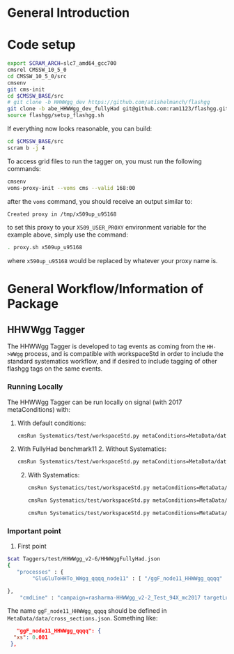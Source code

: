 # General Introduction

# Code setup

```bash
export SCRAM_ARCH=slc7_amd64_gcc700
cmsrel CMSSW_10_5_0 
cd CMSSW_10_5_0/src
cmsenv
git cms-init
cd $CMSSW_BASE/src 
# git clone -b HHWWgg_dev https://github.com/atishelmanch/flashgg 
git clone -b abe_HHWWgg_dev_fullyHad git@github.com:ram1123/flashgg.git
source flashgg/setup_flashgg.sh
```

If everything now looks reasonable, you can build:
```bash
cd $CMSSW_BASE/src
scram b -j 4
```

To access grid files to run the tagger on, you must run the following commands:
```bash
cmsenv
voms-proxy-init --voms cms --valid 168:00
```

after the `voms` command, you should receive an output similar to:
```bash
Created proxy in /tmp/x509up_u95168
```

to set this proxy to your `X509_USER_PROXY` environment variable for the example above, simply use the command:

```bash
. proxy.sh x509up_u95168
```

where `x590up_u95168` would be replaced by whatever your proxy name is. 

# General Workflow/Information of Package
## HHWWgg Tagger

The HHWWgg Tagger is developed to tag events as coming from the `HH->WWgg` process, and is compatible with workspaceStd in order to include the standard systematics workflow, and if desired to include tagging of other flashgg tags on the same events. 

### Running Locally 

The HHWWgg Tagger can be run locally on signal (with 2017 metaConditions) with:

1. With default conditions:
   ```bash
   cmsRun Systematics/test/workspaceStd.py metaConditions=MetaData/data/MetaConditions/Era2017_RR-31Mar2018_v1.json campaign=HHWWgg_v2-6 dataset=ggF_X600_HHWWgg_qqlnu doHHWWggTag=1 HHWWggTagsOnly=1 maxEvents=500 doSystematics=0 dumpWorkspace=0 dumpTrees=1 useAAA=1 doHHWWggTagCutFlow=1 saveHHWWggFinalStateVars=1
   ```

1. With FullyHad benchmark11
   2. Without Systematics:
      ```bash
      cmsRun Systematics/test/workspaceStd.py metaConditions=MetaData/data/MetaConditions/Era2017_RR-31Mar2018_v1.json campaign=HHWWgg_v2-6 dataset=ggF_X600_HHWWgg_qqlnu doHHWWggFullyHadTag=1 HHWWggTagsOnly=1 maxEvents=500 doSystematics=0 dumpWorkspace=1 dumpTrees=0 useAAA=1 doHHWWggTagCutFlow=1 saveHHWWggFinalStateVars=1
      ```
   2. With Systematics:
      ```bash
      cmsRun Systematics/test/workspaceStd.py metaConditions=MetaData/data/MetaConditions/Era2017_RR-31Mar2018_v1.json campaign=HHWWgg_v2-6 dataset=ggF_X600_HHWWgg_qqlnu doHHWWggFullyHadTag=1 HHWWggTagsOnly=1 maxEvents=500 doSystematics=1 dumpWorkspace=1 dumpTrees=1 useAAA=1 doHHWWggTagCutFlow=1 saveHHWWggFinalStateVars=1
      ```

      ```bash
      cmsRun Systematics/test/workspaceStd.py metaConditions=MetaData/data/MetaConditions/Era2017_RR-31Mar2018_v1.json campaign=rasharma-HHWWgg_v2-2_Test_94X_mc2017 dataset=ggF_X250_WWgg_qqlnugg doHHWWggFullyHadTag=1 HHWWggTagsOnly=1 maxEvents=500 doSystematics=0 dumpWorkspace=0 dumpTrees=1 useAAA=1 doHHWWggTagCutFlow=1 saveHHWWggFinalStateVars=1
      ```

      ```bash
      cmsRun Systematics/test/workspaceStd.py metaConditions=MetaData/data/MetaConditions/Era2017_RR-31Mar2018_v1.json campaign=rasharma-HHWWgg_v2-2_Test_94X_mc2017 dataset=ggF_node11_HHWWgg_qqqq doHHWWggFullyHadTag=1 HHWWggTagsOnly=1 maxEvents=500 doSystematics=0 dumpWorkspace=0 dumpTrees=1 useAAA=1 doHHWWggTagCutFlow=1 saveHHWWggFinalStateVars=1
      ```


### Important point

1. First point

```bash
$cat Taggers/test/HHWWgg_v2-6/HHWWggFullyHad.json 
{
   "processes" : {
        "GluGluToHHTo_WWgg_qqqq_node11" : [ "/ggF_node11_HHWWgg_qqqq"  ]

},
    "cmdLine" : "campaign=rasharma-HHWWgg_v2-2_Test_94X_mc2017 targetLumi=1e+3 useAAA=1 useEOS=0 puTarget=6.245e-06,...,8.814e-12"
```

The name `ggF_node11_HHWWgg_qqqq` should be defined in `MetaData/data/cross_sections.json`. Something like:

```json
   "ggF_node11_HHWWgg_qqqq": {
  "xs": 0.001
 },
```